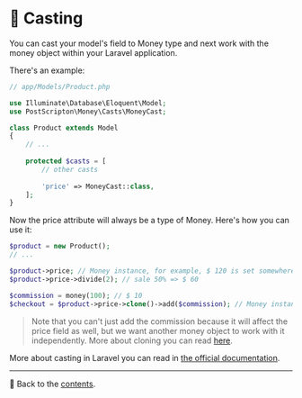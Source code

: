 # 🎯 Casting

You can cast your model's field to Money type and next work with the money object within your Laravel application.

There's an example:

```php
// app/Models/Product.php

use Illuminate\Database\Eloquent\Model;
use PostScripton\Money\Casts\MoneyCast;

class Product extends Model
{
    // ...
    
    protected $casts = [
        // other casts
        
        'price' => MoneyCast::class,
    ];
}
```

Now the price attribute will always be a type of Money.
Here's how you can use it:

```php
$product = new Product();
// ...

$product->price; // Money instance, for example, $ 120 is set somewhere above
$product->price->divide(2); // sale 50% => $ 60

$commission = money(100); // $ 10
$checkout = $product->price->clone()->add($commission); // Money instance, $ 70
```
> Note that you can't just add the commission because it will affect the price field as well, but we want another money object to work with it independently.
> More about cloning you can read [here](/docs/01_usage/cloning.md).

More about casting in Laravel you can read in [the official documentation](https://laravel.com/docs/8.x/eloquent-mutators#attribute-casting).

---

📌 Back to the [contents](/README.md#table-of-contents).

